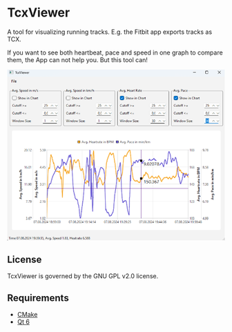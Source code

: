 # TcxViewer
A tool for visualizing running tracks.
E.g. the Fitbit app exports tracks as TCX.

If you want to see both heartbeat, pace and speed in one graph to compare them, the App can not help you. But this tool can!

![A Screenshot of TcxViewer](/Screenshot.png?raw=true "Plotting Heartrate and Pace")

## License
TcxViewer is governed by the GNU GPL v2.0 license.

## Requirements
 - [CMake](https://cmake.org/)
 - [Qt 6](https://www.qt.io/)
